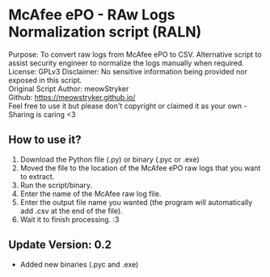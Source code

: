 # McAfee ePO - RAw Logs Normalization script (RALN)  
Purpose: To convert raw logs from McAfee ePO to CSV. Alternative script to assist security engineer to normalize the logs manually when required.  
License: GPLv3
Disclaimer: No sensitive information being provided nor exposed in this script.  
Original Script Author: meowStryker  
Github: https://meowstryker.github.io/  
Feel free to use it but please don't copyright or claimed it as your own - Sharing is caring <3  

## How to use it?
1. Download the Python file (.py) or binary (.pyc or .exe)  
2. Moved the file to the location of the McAfee ePO raw logs that you want to extract.  
3. Run the script/binary.  
4. Enter the name of the McAfee raw log file.  
5. Enter the output file name you wanted (the program will automatically add .csv at the end of the file).  
6. Wait it to finish processing. :3 

## Update Version: 0.2  
- Added new binaries (.pyc and .exe)

